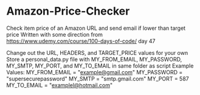 # Amazon-Price-Checker
Check item price of an Amazon URL and send email if lower than target price
Written with some direction from https://www.udemy.com/course/100-days-of-code/ day 47

Change out the URL, HEADERS, and TARGET_PRICE values for your own
Store a personal_data.py file with MY_FROM_EMAIL, MY_PASSWORD, MY_SMTP, MY_PORT, and MY_TO_EMAIL in same folder as script
Example Values:
MY_FROM_EMAIL = "example@gmail.com"
MY_PASSWORD = "supersecurepassword"
MY_SMTP = "smtp.gmail.com"
MY_PORT = 587
MY_TO_EMAIL = "examplel@hotmail.com"
